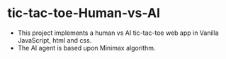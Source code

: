 # tic-tac-toe-Human-vs-AI

- This project implements a human vs AI tic-tac-toe web app in Vanilla JavaScript, html and css.
- The AI agent is based upon Minimax algorithm.
